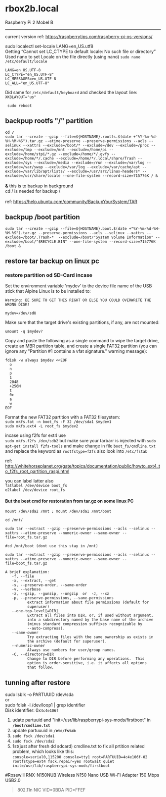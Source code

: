 # rbox2b.local
Raspberry Pi 2 Mobel B
___

current version ref: https://raspberrytips.com/raspberry-pi-os-versions/


sudo localectl set-locale LANG=en_US.utf8</br>
Getting “Cannot set LC_CTYPE to default locale: No such file or directory” Used nano to set Locale on the file directly (using nano) `sudo nano /etc/default/locale`

    LANG=en_US.UTF-8
    LC_CTYPE="en_US.UTF-8"
    LC_MESSAGES=en_US.UTF-8
    LC_ALL="en_US.UTF-8"

Did same for `/etc/default/keyboard` and checked the layout line: `XKBLAYOUT="us"`

     sudo reboot






## backpup rootfs "/" partition
__`cd /`__ </br> `sudo tar --create --gzip --file=${HOSTNAME}.rootfs.$(date +"%Y-%m-%d-%H-%M-%S").tar.gz --atime-preserve --preserve-permissions --acls --selinux --xattrs --exclude=/boot/* --exclude=/dev --exclude=/proc --exclude=/tmp --exclude=/mnt --exclude=/home/pi --exclude=/home/stpi/*.gz --exclude=/home/*/.gvfs --exclude=/home/*/.cache --exclude=/home/*/.local/share/Trash --exclude=/sys --exclude=/media --exclude=/run --exclude=/var/log --exclude=/var/swap --exclude=/var/log --exclude=/var/cache/apt --exclude=/var/lib/apt/lists/ --exclude=/usr/src/linux-headers* --exclude=/usr/share/locale --one-file-system --record-size=715776K / &` </br> </br>
__&__ this is to backup in background </br>
cd / is needed for backup / </br>
 </br>
ref: https://help.ubuntu.com/community/BackupYourSystem/TAR </br>

## backpup /boot partition

`sudo tar --create --gzip --file=${HOSTNAME}.boot.$(date +"%Y-%m-%d-%H-%M-%S").tar.gz --preserve-permissions --acls --selinux --xattrs --exclude=/boot/.Trash-*  --exclude=/boot/"System Volume Information" --exclude=/boot/"$RECYCLE.BIN" --one-file-system --record-size=715776K /boot &`

## restore tar backup on linux pc
  ### restore partition od SD-Card incase
  Set the environment variable 'mydev' to the device file name of the USB stick that Alpine Linux is to be installed to:

    Warning: BE SURE TO GET THIS RIGHT OR ELSE YOU COULD OVERWRITE THE WRONG DISK!

    mydev=/dev/sdU

Make sure that the target drive's existing partitions, if any, are not mounted:

    umount -q $mydev?

Copy and paste the following as a single command to wipe the target drive, create an MBR partition table, and create a single FAT32 partition (you can ignore any "Partition #1 contains a vfat signature." warning message):

    fdisk -w always $mydev <<EOF
      o
      n
      p
      1
      2048
      +256M
      t
      0c
      a
      w
    EOF

Format the new FAT32 partition with a FAT32 filesystem:</br>
`sudo mkfs.fat -n boot_fs -F 32 /dev/sda1 $mydev1`</br>
`sudo mkfs.ext4 -L root_fs $mydev2` 

incase using f2fs for ext4 use </br>
`sudo mkfs.f2fs /dev/sdb2` but make sure your tarbarr is injected with `sudo apt-get install f2fs-tools` and make change in file `boot_fs/cmdline.txt` and replace the keyword as `rootfstype=f2fs` also look into `/etc/fstab`

ref: http://whitehorseplanet.org/gate/topics/documentation/public/howto_ext4_to_f2fs_root_partition_raspi.html

you can label latter also</br>
`fatlabel /dev/device boot_fs`</br>
`e2label /dev/device root_fs`</br>

#### But the best cmd for restoration from tar.gz on some linux PC
`mount /dev/sda2 /mnt ; mount /dev/sda1 /mnt/boot`

`cd /mnt/`

`sudo tar --extract --gzip --preserve-permissions --acls --selinux --xattrs --atime-preserve --numeric-owner --same-owner --file=root_fs.tar.gz`<br>

`#cd /mnt/boot (dont use this stay in /mnt)`

`sudo tar --extract --gzip --preserve-permissions --acls --selinux --xattrs --atime-preserve --numeric-owner --same-owner --file=boot_fs.tar.gz`<br>

    A brief explanation:
       -f, --file
       -x, --extract, --get
       -s, --preserve-order, --same-order
       -v, --verbose
       -z, --gzip, --gunzip, --ungzip  or  -J, --xz
       -p, --preserve-permissions, --same-permissions
              extract information about file permissions (default for
              superuser)
       --one-top-level[=DIR]
              Extract all files into DIR, or, if used without argument,
              into a subdirectory named by the base name of the archive
              (minus standard compression suffixes recognizable by
              --auto-compress).
       --same-owner
              Try extracting files with the same ownership as exists in
              the archive (default for superuser).
       --numeric-owner
              Always use numbers for user/group names.
       -C, --directory=DIR
              Change to DIR before performing any operations.  This
              option is order-sensitive, i.e. it affects all options
              that follow.

## tunning after restore 
sudo lsblk -o PARTUUID /dev/sda</br>
or</br>
sudo fdisk -l /dev/loop1 | grep identifier</br>
Disk identifier: 0x`4c4e106f`</br>

1. udate partuuid and "init=/usr/lib/raspberrypi-sys-mods/firstboot" in __`/boot/cmdline.txt`__
2. update partuuuid in __`/etc/fstab`__
3. `sudo fsck /dev/sda1`
4. `sudo fsck /dev/sda2`
5. 1st(just after fresh dd sdcard) cmdline.txt to fix all prtition related problem, which looks like this: </br>
   `console=serial0,115200 console=tty1 root=PARTUUID=4c4e106f-02 rootfstype=ext4 fsck.repair=yes rootwait quiet init=/usr/lib/raspberrypi-sys-mods/firstboot`




#Rosewill RNX-N150NUB Wireless N150 Nano USB Wi-Fi Adapter 150 Mbps USB2.0
> 802.11n NIC
> VID=0BDA PID=FFEF

